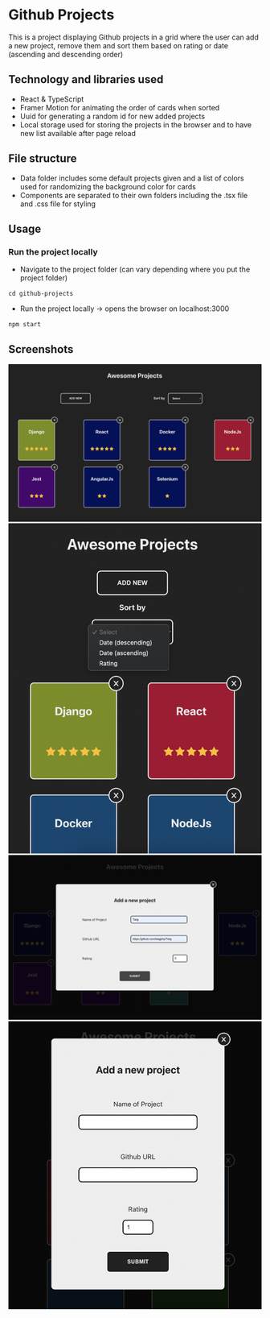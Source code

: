 # Github Projects

This is a project displaying Github projects in a grid where the user can add a new project, remove them and sort them based on rating or date (ascending and descending order)

## Technology and libraries used

- React & TypeScript
- Framer Motion for animating the order of cards when sorted
- Uuid for generating a random id for new added projects
- Local storage used for storing the projects in the browser and to have new list available after page reload

## File structure

- Data folder includes some default projects given and a list of colors used for randomizing the background color for cards
- Components are separated to their own folders including the .tsx file and .css file for styling

## Usage

### Run the project locally

- Navigate to the project folder (can vary depending where you put the project folder)

```shell
cd github-projects
```

- Run the project locally -> opens the browser on localhost:3000

```shell
npm start
```

## Screenshots

![desktop view](desktop_view.png)
![mobile view](mobile_view.png)
![add project desktop view](add_project.png)
![add project mobile](add_project_mobile_view.png)
